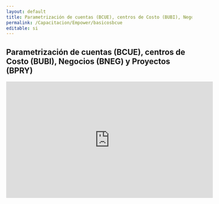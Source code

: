 ```yaml
---
layout: default
title: Parametrización de cuentas (BCUE), centros de Costo (BUBI), Negocios (BNEG) y Proyectos (BPRY)
permalink: /Capacitacion/Empower/basicosbcue
editable: si
---
```


## Parametrización de cuentas (BCUE), centros de Costo (BUBI), Negocios (BNEG) y Proyectos (BPRY)



<iframe width="560" height="315" src="https://www.youtube.com/embed/87FKhpWZ2x0" frameborder="0" allow="accelerometer; autoplay; clipboard-write; encrypted-media; gyroscope; picture-in-picture" allowfullscreen></iframe>

